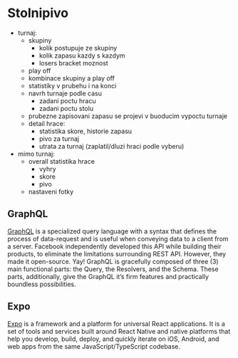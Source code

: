 # Stolnipivo

- turnaj:
    - skupiny
        - kolik postupuje ze skupiny
        - kolik zapasu kazdy s kazdym
        - losers bracket moznost
    - play off
    - kombinace skupiny a play off
    - statistiky v prubehu i na konci
    - navrh turnaje podle casu
        - zadani poctu hracu
        - zadani poctu stolu
    - prubezne zapisovani zapasu se projevi v buoducim vypoctu turnaje
    - detail hrace:
        - statistika skore, historie zapasu
        - pivo za turnaj
        - utrata za turnaj (zaplatil/dluzi hraci podle vyberu)
- mimo turnaj:
    - overall statistika hrace
        - vyhry
        - skore
        - pivo
    - nastaveni fotky


## GraphQL
[GraphQL](https://codesource.io/graphql-vs-sql/) is a specialized query language with a syntax that defines the process of data-request and is useful when conveying data to a client from a server. 
Facebook independently developed this API while building their products, to eliminate the limitations surrounding REST API. However, they made it open-source. Yay!
GraphQL is gracefully composed of three (3) main functional parts: the Query, the Resolvers, and the Schema. These parts, additionally, give the GraphQL it’s firm features and practically boundless possibilities.

## Expo
[Expo](https://docs.expo.io/get-started/installation/) is a framework and a platform for universal React applications. It is a set of tools and services built around React Native and native platforms that help you develop, build, deploy, and quickly iterate on iOS, Android, and web apps from the same JavaScript/TypeScript codebase.

